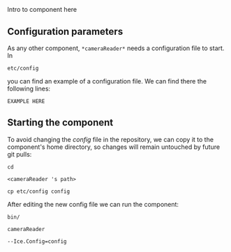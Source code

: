 ```
```
#
``` cameraReader
```
Intro to component here


## Configuration parameters
As any other component,
``` *cameraReader* ```
needs a configuration file to start. In

    etc/config

you can find an example of a configuration file. We can find there the following lines:

    EXAMPLE HERE

    
## Starting the component
To avoid changing the *config* file in the repository, we can copy it to the component's home directory, so changes will remain untouched by future git pulls:

    cd

``` <cameraReader 's path> ```

    cp etc/config config
    
After editing the new config file we can run the component:

    bin/

```cameraReader ```

    --Ice.Config=config
